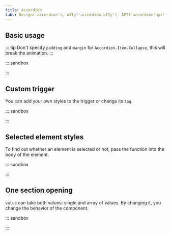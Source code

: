 ```yaml
---
title: Accordion
tabs: Design('accordion'), A11y('accordion-a11y'), API('accordion-api'), Example('accordion-code'), Changelog('accordion-changelog')
---
```


## Basic usage

::: tip
Don't specify `padding` and `margin` for `Accordion.Item.Collapse`, this will break the animation.
:::

::: sandbox

<script lang="tsx">
import React from 'react';
import Accordion from '@semcore/ui/accordion';
import { Text } from '@semcore/ui/typography';
import { Flex, Box } from '@semcore/ui/flex-box';

const Demo = () => {
  const [value, onChange] = React.useState([0]);

  return (
    <Accordion value={value} onChange={(value) => onChange(value)}>
      {[...new Array(3)].map((_, index) => (
        <Accordion.Item value={index} key={index} disabled={index === 2}>
          <Accordion.Item.Toggle p='8px 12px'>
            <Flex alignItems='center'>
              <Accordion.Item.Chevron color='gray-500' mr={2} />
              <Text size={200} color='gray-800' tag='h3' my={0}>{`Section ${index + 1}`}</Text>
            </Flex>
          </Accordion.Item.Toggle>
          <Accordion.Item.Collapse>
            <Box p='12px 32px'>{`Hello Section ${index + 1}`}</Box>
          </Accordion.Item.Collapse>
        </Accordion.Item>
      ))}
    </Accordion>
  );
};


</script>

:::

## Custom trigger

You can add your own styles to the trigger or change its `tag`.

::: sandbox

<script lang="tsx">
import React from 'react';
import Accordion from '@semcore/ui/accordion';
import Link from '@semcore/ui/link';
import { Box } from '@semcore/ui/flex-box';

const Demo = () => (
  <Accordion>
    {[...new Array(3)].map((_, index) => (
      <Accordion.Item value={index} key={index}>
        <Accordion.Item.Toggle p='8px 12px' w='100%'>
          <Link size={200} href='#'>
            <Link.Addon>
              <Accordion.Item.Chevron />
            </Link.Addon>
            <Link.Text tag='h3' my={0} inline>{`Section ${index + 1}`}</Link.Text>
          </Link>
        </Accordion.Item.Toggle>
        <Accordion.Item.Collapse>
          <Box p='12px 32px'>{`Hello Section ${index + 1}`}</Box>
        </Accordion.Item.Collapse>
      </Accordion.Item>
    ))}
  </Accordion>
);

</script>

:::

## Selected element styles

To find out whether an element is selected or not, pass the function into the body of the element.

::: sandbox

<script lang="tsx">
import React from 'react';
import Accordion from '@semcore/ui/accordion';
import { Text } from '@semcore/ui/typography';
import { Box } from '@semcore/ui/flex-box';

const styles = `
  .accordion-selected-toggle {
    background: #f4f5f9;
    text-align: left;
    margin-bottom: 1px;
    padding: 8px 12px;
    display: flex;
    align-items: center;
  }
  .accordion-selected-toggle:hover {
    background: #e0e1e9;
  }
`;

const Demo = () => {
  React.useEffect(() => {
    const style = document.createElement('style');
    style.innerHTML = styles;
    document.head.appendChild(style);
    return () => {
      document.head.removeChild(style);
    };
  }, []);

  return (
    <Accordion>
      {[...new Array(3)].map((_, index) => (
        <Accordion.Item value={index} key={index}>
          {({ selected }) => (
            <>
              <Accordion.Item.Toggle
                className='accordion-selected-toggle'
                style={{ background: selected ? '#e0e1e9' : '' }}
              >
                <Accordion.Item.Chevron color='gray-500' mr={2} />
                <Text size={200} color='gray-800' tag='h3' my={0}>{`Section ${index + 1}`}</Text>
              </Accordion.Item.Toggle>
              <Accordion.Item.Collapse>
                <Box p='12px 32px'>{`Hello Section ${index + 1}`}</Box>
              </Accordion.Item.Collapse>
            </>
          )}
        </Accordion.Item>
      ))}
    </Accordion>
  );
};

</script>

:::

## One section opening

`value` can take both values: single and array of values. By changing it, you change the behavior of the component.

::: sandbox

<script lang="tsx">
import React from 'react';
import Accordion from '@semcore/ui/accordion';
import { Text } from '@semcore/ui/typography';
import { Box, Flex } from '@semcore/ui/flex-box';

const Demo = () => {
  const [value, onChange] = React.useState(null); // or []
  return (
    <Accordion value={value} onChange={onChange}>
      {[...new Array(3)].map((_, index) => (
        <Accordion.Item value={index} key={index} disabled={index === 2}>
          <Accordion.Item.Toggle p='8px 12px'>
            <Flex alignItems='center'>
              <Accordion.Item.Chevron color='gray-500' mr={2} />
              <Text size={200} color='gray-800' tag='h3' my={0}>{`Section ${index + 1}`}</Text>
            </Flex>
          </Accordion.Item.Toggle>
          <Accordion.Item.Collapse>
            <Box p='12px 32px'>{`Hello Section ${index + 1}`}</Box>
          </Accordion.Item.Collapse>
        </Accordion.Item>
      ))}
    </Accordion>
  );
};

</script>

:::
